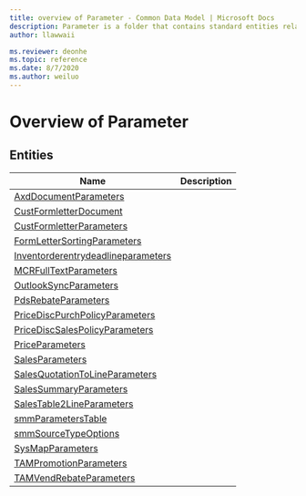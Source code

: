 ```yaml
---
title: overview of Parameter - Common Data Model | Microsoft Docs
description: Parameter is a folder that contains standard entities related to the Common Data Model.
author: llawwaii

ms.reviewer: deonhe
ms.topic: reference
ms.date: 8/7/2020
ms.author: weiluo
---
```


# Overview of Parameter


## Entities

|Name|Description|
|---|---|
|[AxdDocumentParameters](AxdDocumentParameters.md)||
|[CustFormletterDocument](CustFormletterDocument.md)||
|[CustFormletterParameters](CustFormletterParameters.md)||
|[FormLetterSortingParameters](FormLetterSortingParameters.md)||
|[Inventorderentrydeadlineparameters](Inventorderentrydeadlineparameters.md)||
|[MCRFullTextParameters](MCRFullTextParameters.md)||
|[OutlookSyncParameters](OutlookSyncParameters.md)||
|[PdsRebateParameters](PdsRebateParameters.md)||
|[PriceDiscPurchPolicyParameters](PriceDiscPurchPolicyParameters.md)||
|[PriceDiscSalesPolicyParameters](PriceDiscSalesPolicyParameters.md)||
|[PriceParameters](PriceParameters.md)||
|[SalesParameters](SalesParameters.md)||
|[SalesQuotationToLineParameters](SalesQuotationToLineParameters.md)||
|[SalesSummaryParameters](SalesSummaryParameters.md)||
|[SalesTable2LineParameters](SalesTable2LineParameters.md)||
|[smmParametersTable](smmParametersTable.md)||
|[smmSourceTypeOptions](smmSourceTypeOptions.md)||
|[SysMapParameters](SysMapParameters.md)||
|[TAMPromotionParameters](TAMPromotionParameters.md)||
|[TAMVendRebateParameters](TAMVendRebateParameters.md)||

